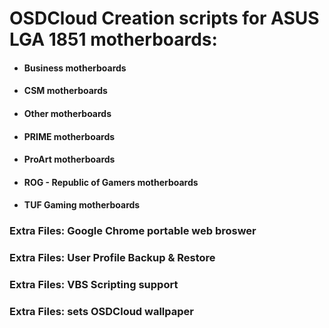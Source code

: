 # OSDCloud Creation scripts for ASUS LGA 1851 motherboards:
 - #### Business motherboards
 - #### CSM motherboards
 - #### Other motherboards
 - #### PRIME motherboards
 - #### ProArt motherboards
 - #### ROG - Republic of Gamers motherboards
 - #### TUF Gaming motherboards

### Extra Files: Google Chrome portable web broswer
### Extra Files: User Profile Backup & Restore 
### Extra Files: VBS Scripting support
### Extra Files: sets OSDCloud wallpaper
